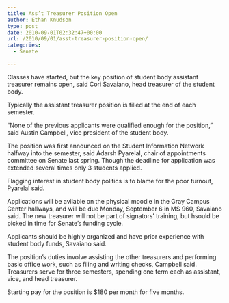 ```yaml
---
title: Ass’t Treasurer Position Open
author: Ethan Knudson
type: post
date: 2010-09-01T02:32:47+00:00
url: /2010/09/01/asst-treasurer-position-open/
categories:
  - Senate

---
```


Classes have started, but the key position of student body assistant treasurer remains open, said Cori Savaiano, head treasurer of the student body.

Typically the assistant treasurer position is filled at the end of each semester.

&#8220;None of the previous applicants were qualified enough for the position,&#8221; said Austin Campbell, vice president of the student body.

The position was first announced on the Student Information Network halfway into the semester, said Adarsh Pyarelal, chair of appointments committee on Senate last spring. Though the deadline for application was extended several times only 3 students applied.

Flagging interest in student body politics is to blame for the poor turnout, Pyarelal said.

Applications will be avilable on the physical moodle in the Gray Campus Center hallways, and will be due Monday, September 6 in MS 960, Savaiano said. The new treasurer will not be part of signators&#8217; training, but hsould be picked in time for Senate&#8217;s funding cycle.

Applicants should be highly organized and have prior experience with student body funds, Savaiano said.

The position&#8217;s duties involve assisting the other treasurers and performing basic office work, such as filing and writing checks, Campbell said. Treasurers serve for three semesters, spending one term each as assistant, vice, and head treasurer.

Starting pay for the position is $180 per month for five months.